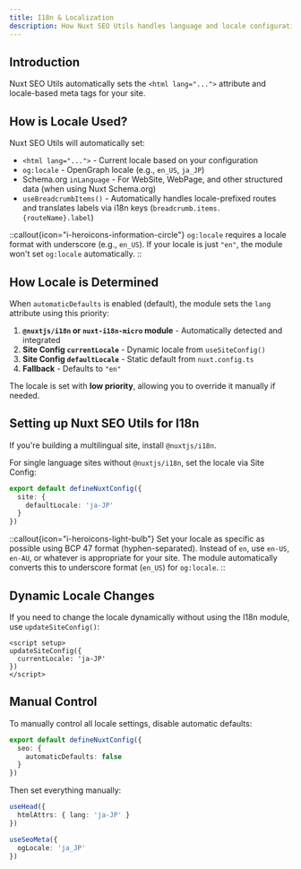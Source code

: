 ```yaml
---
title: I18n & Localization
description: How Nuxt SEO Utils handles language and locale configuration.
---
```


## Introduction

Nuxt SEO Utils automatically sets the `<html lang="...">` attribute and locale-based meta tags for your site.

## How is Locale Used?

Nuxt SEO Utils will automatically set:

- `<html lang="...">` - Current locale based on your configuration
- `og:locale` - OpenGraph locale (e.g., `en_US`, `ja_JP`)
- Schema.org `inLanguage` - For WebSite, WebPage, and other structured data (when using Nuxt Schema.org)
- `useBreadcrumbItems()` - Automatically handles locale-prefixed routes and translates labels via i18n keys (`breadcrumb.items.{routeName}.label`)

::callout{icon="i-heroicons-information-circle"}
`og:locale` requires a locale format with underscore (e.g., `en_US`). If your locale is just `"en"`, the module won't set `og:locale` automatically.
::

## How Locale is Determined

When `automaticDefaults` is enabled (default), the module sets the `lang` attribute using this priority:

1. **`@nuxtjs/i18n` or `nuxt-i18n-micro` module** - Automatically detected and integrated
2. **Site Config `currentLocale`** - Dynamic locale from `useSiteConfig()`
3. **Site Config `defaultLocale`** - Static default from `nuxt.config.ts`
4. **Fallback** - Defaults to `"en"`

The locale is set with **low priority**, allowing you to override it manually if needed.

## Setting up Nuxt SEO Utils for I18n

If you're building a multilingual site, install `@nuxtjs/i18n`.

For single language sites without `@nuxtjs/i18n`, set the locale via Site Config:

```ts twoslash [nuxt.config.ts]
export default defineNuxtConfig({
  site: {
    defaultLocale: 'ja-JP'
  }
})
```

::callout{icon="i-heroicons-light-bulb"}
Set your locale as specific as possible using BCP 47 format (hyphen-separated). Instead of `en`, use `en-US`, `en-AU`, or whatever is appropriate for your site. The module automatically converts this to underscore format (`en_US`) for `og:locale`.
::

## Dynamic Locale Changes

If you need to change the locale dynamically without using the I18n module, use `updateSiteConfig()`:

```vue
<script setup>
updateSiteConfig({
  currentLocale: 'ja-JP'
})
</script>
```

## Manual Control

To manually control all locale settings, disable automatic defaults:

```ts twoslash [nuxt.config.ts]
export default defineNuxtConfig({
  seo: {
    automaticDefaults: false
  }
})
```

Then set everything manually:

```ts [app.vue]
useHead({
  htmlAttrs: { lang: 'ja-JP' }
})

useSeoMeta({
  ogLocale: 'ja_JP'
})
```
